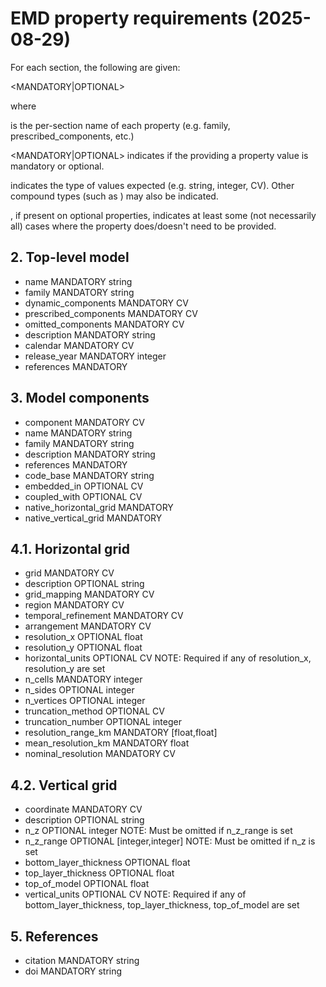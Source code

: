 # EMD property requirements (2025-08-29)

For each section, the following are given:

<property name> <MANDATORY|OPTIONAL> <source> <notes>

where

<property name> is the per-section name of each property (e.g. family, prescribed_components, etc.)

<MANDATORY|OPTIONAL> indicates if the providing a property value is mandatory or optional.

<source> indicates the type of values expected (e.g. string, integer, CV). Other compound types (such as <Reference>) may also be indicated.

<notes>, if present on optional properties, indicates at least some (not necessarily all) cases where the property does/doesn't need to be provided.

## 2. Top-level model

- name MANDATORY string
- family MANDATORY string
- dynamic_components MANDATORY CV
- prescribed_components MANDATORY CV
- omitted_components MANDATORY CV
- description MANDATORY string
- calendar MANDATORY CV
- release_year MANDATORY integer
- references MANDATORY <Reference>
 
## 3. Model components
 
- component MANDATORY CV
- name MANDATORY string
- family MANDATORY string
- description MANDATORY string
- references MANDATORY <Reference>
- code_base MANDATORY string
- embedded_in OPTIONAL CV
- coupled_with OPTIONAL CV 
- native_horizontal_grid MANDATORY <Horizontal grid>
- native_vertical_grid MANDATORY <Vertical grid>
 
## 4.1. Horizontal grid
 
- grid MANDATORY CV
- description OPTIONAL string
- grid_mapping MANDATORY CV
- region MANDATORY CV
- temporal_refinement MANDATORY CV
- arrangement MANDATORY CV
- resolution_x OPTIONAL float
- resolution_y OPTIONAL float
- horizontal_units OPTIONAL CV NOTE: Required if any of resolution_x, resolution_y are set
- n_cells MANDATORY integer
- n_sides OPTIONAL integer
- n_vertices OPTIONAL integer
- truncation_method OPTIONAL CV
- truncation_number OPTIONAL integer
- resolution_range_km MANDATORY [float,float]
- mean_resolution_km MANDATORY float
- nominal_resolution MANDATORY CV

## 4.2. Vertical grid

- coordinate MANDATORY CV
- description OPTIONAL string
- n_z OPTIONAL integer NOTE: Must be omitted if n_z_range is set
- n_z_range OPTIONAL [integer,integer] NOTE: Must be omitted if n_z is set
- bottom_layer_thickness OPTIONAL float
- top_layer_thickness OPTIONAL float
- top_of_model OPTIONAL float
- vertical_units OPTIONAL CV NOTE: Required if any of bottom_layer_thickness, top_layer_thickness, top_of_model are set

## 5. References

- citation MANDATORY string
- doi MANDATORY string
